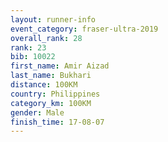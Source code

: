 ```yaml
---
layout: runner-info 
event_category: fraser-ultra-2019 
overall_rank: 28
rank: 23
bib: 10022
first_name: Amir Aizad
last_name: Bukhari
distance: 100KM
country: Philippines
category_km: 100KM
gender: Male
finish_time: 17-08-07
---
```

